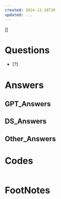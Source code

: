 ```yaml
---
created: 2024-12-18T20
updated: ...
---
```

[[

# Questions

- [?] 


# Answers

## GPT_Answers


## DS_Answers


## Other_Answers


# Codes

```python

```


# FootNotes
